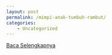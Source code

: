 ```yaml
---
layout: post
permalink: /mimpi-anak-tumbuh-rambut/
categories:
    - Uncategorized
---
```


[Baca Selengkapnya](/05)